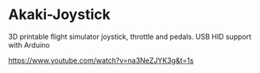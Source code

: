 # Akaki-Joystick
3D printable flight simulator joystick, throttle and pedals. USB HID support with Arduino

https://www.youtube.com/watch?v=na3NeZJYK3g&t=1s
